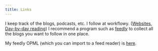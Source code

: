 ```yaml
---
title: Links
---
```


I keep track of the blogs, podcasts, etc. I follow at workflowy. ([Websites](https://workflowy.com/s/VOwtHYFTYr), [Day-by-day reading](https://workflowy.com/s/wL3CyEXpHY#/d1a52d188a8f)) I recommend a program such as [feedly](https://feedly.com/) to collect all the blogs you want to follow in one place.

My feedly OPML (which you can import to a feed reader) is [here](https://dl.dropboxusercontent.com/u/27883775/feedly.opml).
